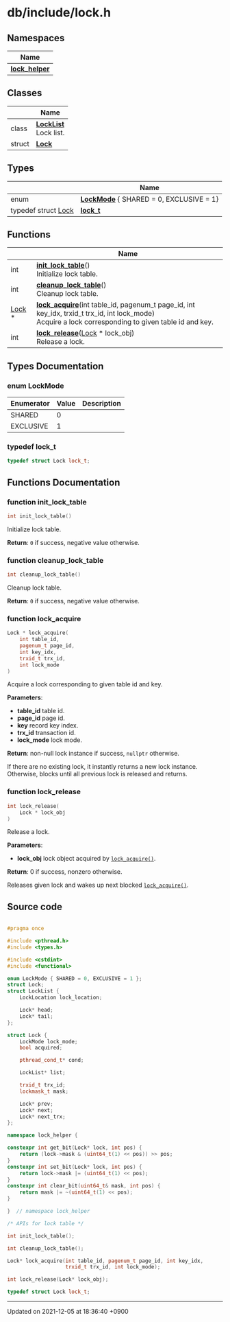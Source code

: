 

# db/include/lock.h



## Namespaces

| Name           |
| -------------- |
| **[lock_helper](/Namespaces/lock_helper)**  |

## Classes

|                | Name           |
| -------------- | -------------- |
| class | **[LockList](/Classes/LockList)** <br>Lock list.  |
| struct | **[Lock](/Classes/Lock)**  |

## Types

|                | Name           |
| -------------- | -------------- |
| enum| **[LockMode](/Modules/LockManager#enum-lockmode)** { SHARED = 0, EXCLUSIVE = 1} |
| typedef struct <a href="/Classes/Lock">Lock</a> | **[lock_t](/Modules/LockManager#typedef-lock_t)**  |

## Functions

|                | Name           |
| -------------- | -------------- |
| int | **[init_lock_table](/Modules/LockManager#function-init_lock_table)**()<br>Initialize lock table.  |
| int | **[cleanup_lock_table](/Modules/LockManager#function-cleanup_lock_table)**()<br>Cleanup lock table.  |
| <a href="/Classes/Lock">Lock</a> * | **[lock_acquire](/Modules/LockManager#function-lock_acquire)**(int table_id, pagenum_t page_id, int key_idx, trxid_t trx_id, int lock_mode)<br>Acquire a lock corresponding to given table id and key.  |
| int | **[lock_release](/Modules/LockManager#function-lock_release)**(<a href="/Classes/Lock">Lock</a> * lock_obj)<br>Release a lock.  |

## Types Documentation

### enum LockMode

| Enumerator | Value | Description |
| ---------- | ----- | ----------- |
| SHARED | 0|   |
| EXCLUSIVE | 1|   |




### typedef lock_t

```cpp
typedef struct Lock lock_t;
```



## Functions Documentation

### function init_lock_table

```cpp
int init_lock_table()
```

Initialize lock table. 

**Return**: <code>0</code> if success, negative value otherwise. 

### function cleanup_lock_table

```cpp
int cleanup_lock_table()
```

Cleanup lock table. 

**Return**: <code>0</code> if success, negative value otherwise. 

### function lock_acquire

```cpp
Lock * lock_acquire(
    int table_id,
    pagenum_t page_id,
    int key_idx,
    trxid_t trx_id,
    int lock_mode
)
```

Acquire a lock corresponding to given table id and key. 

**Parameters**: 

  * **table_id** table id. 
  * **page_id** page id. 
  * **key** record key index. 
  * **trx_id** transaction id. 
  * **lock_mode** lock mode. 


**Return**: non-null lock instance if success, <code>nullptr</code> otherwise. 

If there are no existing lock, it instantly returns a new lock instance. Otherwise, blocks until all previous lock is released and returns.


### function lock_release

```cpp
int lock_release(
    Lock * lock_obj
)
```

Release a lock. 

**Parameters**: 

  * **lock_obj** lock object acquired by <code><a href="/Modules/LockManager#function-lock-acquire">lock&#95;acquire()</a></code>. 


**Return**: 0 if success, nonzero otherwise. 

Releases given lock and wakes up next blocked <code><a href="/Modules/LockManager#function-lock-acquire">lock&#95;acquire()</a></code>.




## Source code

```cpp

#pragma once

#include <pthread.h>
#include <types.h>

#include <cstdint>
#include <functional>

enum LockMode { SHARED = 0, EXCLUSIVE = 1 };
struct Lock;
struct LockList {
    LockLocation lock_location;

    Lock* head;
    Lock* tail;
};

struct Lock {
    LockMode lock_mode;
    bool acquired;

    pthread_cond_t* cond;

    LockList* list;

    trxid_t trx_id;
    lockmask_t mask;

    Lock* prev;
    Lock* next;
    Lock* next_trx;
};

namespace lock_helper {

constexpr int get_bit(Lock* lock, int pos) {
    return (lock->mask & (uint64_t(1) << pos)) >> pos;
}
constexpr int set_bit(Lock* lock, int pos) {
    return lock->mask |= (uint64_t(1) << pos);
}
constexpr int clear_bit(uint64_t& mask, int pos) {
    return mask |= ~(uint64_t(1) << pos);
}

}  // namespace lock_helper

/* APIs for lock table */

int init_lock_table();

int cleanup_lock_table();

Lock* lock_acquire(int table_id, pagenum_t page_id, int key_idx,
                   trxid_t trx_id, int lock_mode);

int lock_release(Lock* lock_obj);

typedef struct Lock lock_t;
```


-------------------------------

Updated on 2021-12-05 at 18:36:40 +0900
